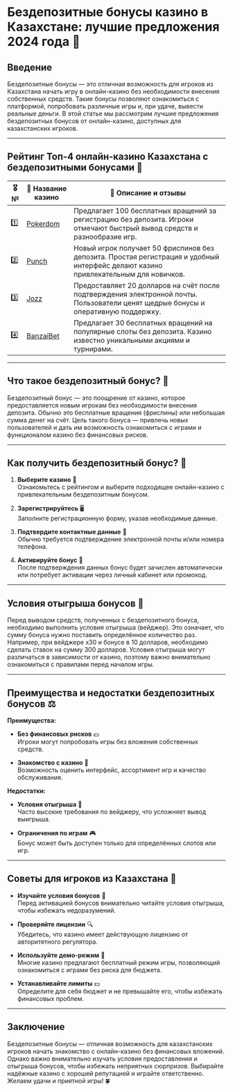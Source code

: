 # Бездепозитные бонусы казино в Казахстане: лучшие предложения 2024 года 🎰

## Введение

Бездепозитные бонусы — это отличная возможность для игроков из Казахстана начать игру в онлайн-казино без необходимости внесения собственных средств. Такие бонусы позволяют ознакомиться с платформой, попробовать различные игры и, при удаче, вывести реальные деньги. В этой статье мы рассмотрим лучшие предложения бездепозитных бонусов от онлайн-казино, доступных для казахстанских игроков.

---

## Рейтинг Топ-4 онлайн-казино Казахстана с бездепозитными бонусами 🌟

| 🎖️ № | 🎲 Название казино | 💬 Описание и отзывы |
|------|---------------------|----------------------|
| 1️⃣ | [Pokerdom](https://brandplay.link/4k77v2yx) | Предлагает 100 бесплатных вращений за регистрацию без депозита. Игроки отмечают быстрый вывод средств и разнообразие игр. |
| 2️⃣ | [Punch](https://betpunch1.com/d638d6d39) | Новый игрок получает 50 фриспинов без депозита. Простая регистрация и удобный интерфейс делают казино привлекательным для новичков. |
| 3️⃣ | [Jozz](https://tk435zi5i9.com/alt/jozz/registration?e8250665e216213938eeaefaf3e61c0a) | Предоставляет 20 долларов на счёт после подтверждения электронной почты. Пользователи ценят щедрые бонусы и оперативную поддержку. |
| 4️⃣ | [BanzaiBet](https://bnzstr009.com/e9rVJ) | Предлагает 30 бесплатных вращений на популярные слоты без депозита. Казино известно уникальными акциями и турнирами. |

---

## Что такое бездепозитный бонус? 🎁

Бездепозитный бонус — это поощрение от казино, которое предоставляется новым игрокам без необходимости внесения депозита. Обычно это бесплатные вращения (фриспины) или небольшая сумма денег на счёт. Цель такого бонуса — привлечь новых пользователей и дать им возможность ознакомиться с играми и функционалом казино без финансовых рисков.

---

## Как получить бездепозитный бонус? 📝

1. **Выберите казино** 🎲  
   Ознакомьтесь с рейтингом и выберите подходящее онлайн-казино с привлекательным бездепозитным бонусом.

2. **Зарегистрируйтесь** 🖥️  
   Заполните регистрационную форму, указав необходимые данные.

3. **Подтвердите контактные данные** 📧  
   Обычно требуется подтверждение электронной почты и/или номера телефона.

4. **Активируйте бонус** 🎁  
   После подтверждения данных бонус будет зачислен автоматически или потребует активации через личный кабинет или промокод.

---

## Условия отыгрыша бонусов 📜

Перед выводом средств, полученных с бездепозитного бонуса, необходимо выполнить условия отыгрыша (вейджер). Это означает, что сумму бонуса нужно поставить определённое количество раз. Например, при вейджере x30 и бонусе в 10 долларов, необходимо сделать ставок на сумму 300 долларов. Условия отыгрыша могут различаться в зависимости от казино, поэтому важно внимательно ознакомиться с правилами перед началом игры.

---

## Преимущества и недостатки бездепозитных бонусов ⚖️

**Преимущества:**

- **Без финансовых рисков** 💵  
  Игроки могут попробовать игры без вложения собственных средств.

- **Знакомство с казино** 🏢  
  Возможность оценить интерфейс, ассортимент игр и качество обслуживания.

**Недостатки:**

- **Условия отыгрыша** 🔄  
  Часто высокие требования по вейджеру, что усложняет вывод выигрыша.

- **Ограничения по играм** 🎮  
  Бонус может быть доступен только для определённых слотов или игр.

---

## Советы для игроков из Казахстана 🧾

- **Изучайте условия бонусов** 📜  
  Перед активацией бонусов внимательно читайте условия отыгрыша, чтобы избежать недоразумений.

- **Проверяйте лицензии** 🔍  
  Убедитесь, что казино имеет действующую лицензию от авторитетного регулятора.

- **Используйте демо-режим** 🎲  
  Многие казино предлагают бесплатный режим игры, позволяющий ознакомиться с играми без риска для бюджета.

- **Устанавливайте лимиты** 💵  
  Определите для себя бюджет и не превышайте его, чтобы избежать финансовых проблем.

---

## Заключение

Бездепозитные бонусы — отличная возможность для казахстанских игроков начать знакомство с онлайн-казино без финансовых вложений. Однако важно внимательно изучать условия предоставления и отыгрыша бонусов, чтобы избежать неприятных сюрпризов. Выбирайте надёжные казино с хорошей репутацией и играйте ответственно. Желаем удачи и приятной игры! 🍀
